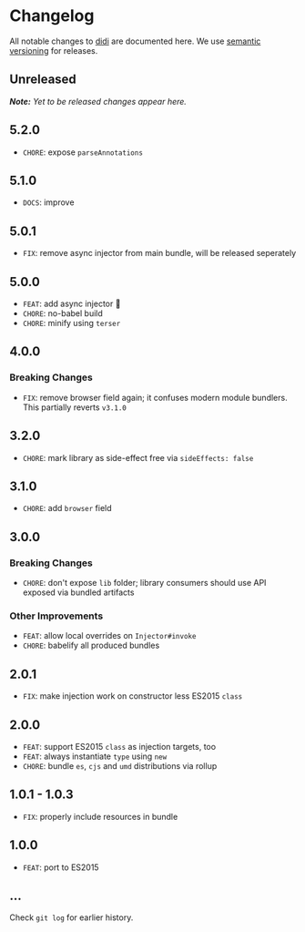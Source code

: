 # Changelog

All notable changes to [didi](https://github.com/nikku/didi) are documented here. We use [semantic versioning](http://semver.org/) for releases.

## Unreleased

___Note:__ Yet to be released changes appear here._

## 5.2.0

* `CHORE`: expose `parseAnnotations`

## 5.1.0

* `DOCS`: improve

## 5.0.1

* `FIX`: remove async injector from main bundle, will be released seperately

## 5.0.0

* `FEAT`: add async injector :tada:
* `CHORE`: no-babel build
* `CHORE`: minify using `terser`

## 4.0.0

### Breaking Changes

* `FIX`: remove browser field again; it confuses modern module bundlers. This partially reverts `v3.1.0`

## 3.2.0

* `CHORE`: mark library as side-effect free via `sideEffects: false`

## 3.1.0

* `CHORE`: add `browser` field

## 3.0.0

### Breaking Changes

* `CHORE`: don't expose `lib` folder; library consumers should use API exposed via bundled artifacts

### Other Improvements

* `FEAT`: allow local overrides on `Injector#invoke`
* `CHORE`: babelify all produced bundles

## 2.0.1

* `FIX`: make injection work on constructor less ES2015 `class`

## 2.0.0

* `FEAT`: support ES2015 `class` as injection targets, too
* `FEAT`: always instantiate `type` using `new`
* `CHORE`: bundle `es`, `cjs` and `umd` distributions via rollup

## 1.0.1 - 1.0.3

* `FIX`: properly include resources in bundle

## 1.0.0

* `FEAT`: port to ES2015

## ...

Check `git log` for earlier history.
